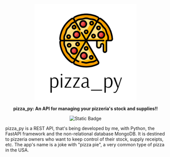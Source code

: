 <div align="center">
  <img src="images/logo_pizza_py.jpg" alt="" width=320>
  <p><strong>pizza_py: An API for managing your pizzeria's stock and supplies!!</strong></p>

  ![Static Badge](https://img.shields.io/badge/Status-Under%20development-orange)
</div>

pizza_py is a REST API, that's being developed by me, with Python, the FastAPI framework and the non-relational database MongoDB. It is destined to pizzeria owners who want to keep control of their stock, supply receipts, etc. The app's name is a joke with "pizza pie", a very common type of pizza in the USA.
